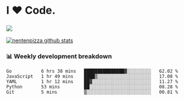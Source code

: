 # I ❤️ Code.

### ![](http://img.shields.io/badge/Go-language-blue?style=for-the-badge&logo=appveyor)
[![nentenpizza github stats](https://github-readme-stats.vercel.app/api?username=nentenpizza&count_private=true)](https://github.com/anuraghazra/github-readme-stats)

### 📊 Weekly development breakdown

<!--START_SECTION:waka-->
```text
Go           6 hrs 38 mins   ███████████████▓░░░░░░░░░   62.02 % 
JavaScript   1 hr 49 mins    ████▒░░░░░░░░░░░░░░░░░░░░   17.08 % 
YAML         1 hr 12 mins    ██▓░░░░░░░░░░░░░░░░░░░░░░   11.27 % 
Python       53 mins         ██░░░░░░░░░░░░░░░░░░░░░░░   08.28 % 
Git          5 mins          ▒░░░░░░░░░░░░░░░░░░░░░░░░   00.81 % 
```
<!--END_SECTION:waka-->

